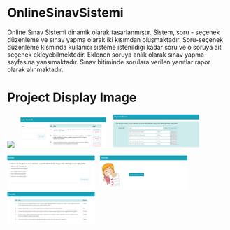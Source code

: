 # OnlineSinavSistemi
Online Sınav Sistemi dinamik olarak tasarlanmıştır. Sistem, soru - seçenek düzenleme ve sınav yapma olarak iki kısımdan oluşmaktadır. Soru-seçenek düzenleme kısmında kullanıcı sisteme istenildiği kadar soru ve o soruya ait seçenek ekleyebilmektedir. Eklenen soruya anlık olarak sınav yapma sayfasına yansımaktadır. Sınav bitiminde sorulara verilen yanıtlar rapor olarak alınmaktadır. 

# Project Display Image

<p>
<a href="https://github.com/ElifKirazci/OnlineSinavSistemi/blob/master/ekrangoruntusu/Giri%C5%9FEkrani.PNG" target="_blank">
<img src="https://github.com/ElifKirazci/OnlineSinavSistemi/blob/master/ekrangoruntusu/Giri%C5%9FEkrani.PNG" width="200" style="max-width:100%;"></a>&nbsp;&nbsp;

<a href="https://github.com/ElifKirazci/OnlineSinavSistemi/blob/master/ekrangoruntusu/SoruEkleme.PNG" target="_blank">
<img src="https://github.com/ElifKirazci/OnlineSinavSistemi/blob/master/ekrangoruntusu/SoruEkleme.PNG" width="200" style="max-width:100%;"></a>&nbsp;&nbsp;

<a href="https://github.com/ElifKirazci/OnlineSinavSistemi/blob/master/ekrangoruntusu/SecenekEkle-Sil.PNG" target="_blank">
<img src="https://github.com/ElifKirazci/OnlineSinavSistemi/blob/master/ekrangoruntusu/SecenekEkle-Sil.PNG" width="200" style="max-width:100%;"></a>

<p>
<a href="https://github.com/ElifKirazci/OnlineSinavSistemi/blob/master/ekrangoruntusu/Sorular.PNG" target="_blank">
<img src="https://github.com/ElifKirazci/OnlineSinavSistemi/blob/master/ekrangoruntusu/Sorular.PNG" width="200" style="max-width:100%;"></a>&nbsp;&nbsp;

<a href="https://github.com/ElifKirazci/OnlineSinavSistemi/blob/master/ekrangoruntusu/SonucGosterme.PNG" target="_blank">
<img src="https://github.com/ElifKirazci/OnlineSinavSistemi/blob/master/ekrangoruntusu/SonucGosterme.PNG" width="200" style="max-width:100%;"></a>&nbsp;&nbsp;

<a href="https://github.com/ElifKirazci/OnlineSinavSistemi/blob/master/ekrangoruntusu/SinavSonucu.PNG" target="_blank">
<img src="https://github.com/ElifKirazci/OnlineSinavSistemi/blob/master/ekrangoruntusu/SinavSonucu.PNG" width="200" style="max-width:100%;"></a>
